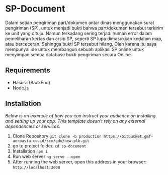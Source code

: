 # SP-Document
Dalam setiap pengiriman part/dokumen antar dinas menggunakan surat pengiriman (SP), untuk menjadi bukti bahwa part/dokumen tersebut terkirim ke unit yang dituju. Namun terkadang sering terjadi human error dalam pemeliharan kertas dan arsip SP, seperti SP lupa dimasukkan kedalam map, atau berceceran. Sehingga bukti SP tersebut hilang. Oleh karena itu saya mempunyai ide untuk membangun sebuah aplikasi SP online untuk menyimpan semua database bukti pengiriman secara Online.


## Requirements

- Hasura (BackEnd)
- [Node.js](https://nodejs.org/en/)

## Installation

_Below is an example of how you can instruct your audience on installing and setting up your app. This template doesn't rely on any external dependencies or services._


1. Clone Repository `git clone -b production https://bitbucket.gmf-aeroasia.co.id/scm/gdo/new-plb.git`
2. go to project folder. `cd sp-document`
3. Installation `npm i`
4. Run web server `ng serve --open`
8. After running the web server, open this address in your browser:
   `http://localhost:3000`

